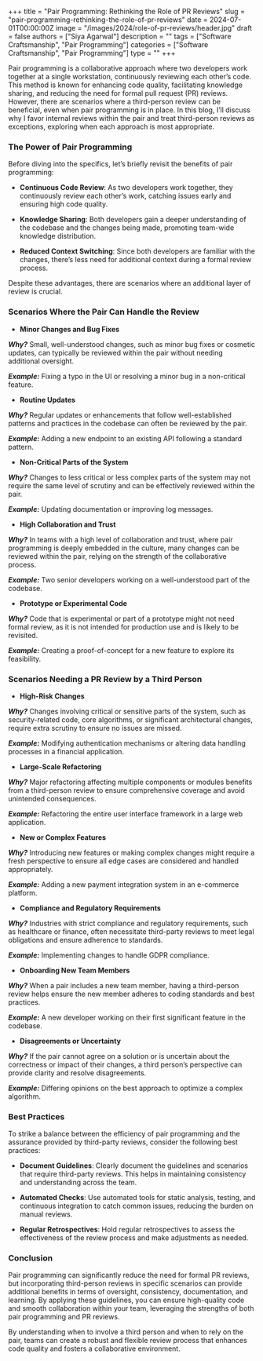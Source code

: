 +++
title = "Pair Programming: Rethinking the Role of PR Reviews"
slug = "pair-programming-rethinking-the-role-of-pr-reviews"
date = 2024-07-01T00:00:00Z
image = "/images/2024/role-of-pr-reviews/header.jpg"
draft = false
authors = ["Siya Agarwal"]
description = ""
tags = ["Software Craftsmanship", "Pair Programming"]
categories = ["Software Craftsmanship", "Pair Programming"]
type = ""
+++

Pair programming is a collaborative approach where two developers work together at a single workstation, continuously reviewing each other’s code. This method is known for enhancing code quality, facilitating knowledge sharing, and reducing the need for formal pull request (PR) reviews. However, there are scenarios where a third-person review can be beneficial, even when pair programming is in place. In this blog, I’ll discuss why I favor internal reviews within the pair and treat third-person reviews as exceptions, exploring when each approach is most appropriate.

### The Power of Pair Programming

Before diving into the specifics, let’s briefly revisit the benefits of pair programming:

- **Continuous Code Review**: As two developers work together, they continuously review each other’s work, catching issues early and ensuring high code quality.

- **Knowledge Sharing**: Both developers gain a deeper understanding of the codebase and the changes being made, promoting team-wide knowledge distribution.

- **Reduced Context Switching**: Since both developers are familiar with the changes, there’s less need for additional context during a formal review process.

Despite these advantages, there are scenarios where an additional layer of review is crucial.

### Scenarios Where the Pair Can Handle the Review

- **Minor Changes and Bug Fixes**

**_Why?_** Small, well-understood changes, such as minor bug fixes or cosmetic updates, can typically be reviewed within the pair without needing additional oversight.

**_Example:_** Fixing a typo in the UI or resolving a minor bug in a non-critical feature.

- **Routine Updates**

**_Why?_** Regular updates or enhancements that follow well-established patterns and practices in the codebase can often be reviewed by the pair.

**_Example:_** Adding a new endpoint to an existing API following a standard pattern.

- **Non-Critical Parts of the System**

**_Why?_** Changes to less critical or less complex parts of the system may not require the same level of scrutiny and can be effectively reviewed within the pair.

**_Example:_** Updating documentation or improving log messages.

- **High Collaboration and Trust**

**_Why?_** In teams with a high level of collaboration and trust, where pair programming is deeply embedded in the culture, many changes can be reviewed within the pair, relying on the strength of the collaborative process.

**_Example:_** Two senior developers working on a well-understood part of the codebase.

- **Prototype or Experimental Code**

**_Why?_** Code that is experimental or part of a prototype might not need formal review, as it is not intended for production use and is likely to be revisited.

**_Example:_** Creating a proof-of-concept for a new feature to explore its feasibility.

### Scenarios Needing a PR Review by a Third Person

- **High-Risk Changes**

**_Why?_** Changes involving critical or sensitive parts of the system, such as security-related code, core algorithms, or significant architectural changes, require extra scrutiny to ensure no issues are missed.

**_Example:_** Modifying authentication mechanisms or altering data handling processes in a financial application.

- **Large-Scale Refactoring**

**_Why?_** Major refactoring affecting multiple components or modules benefits from a third-person review to ensure comprehensive coverage and avoid unintended consequences.

**_Example:_** Refactoring the entire user interface framework in a large web application.

- **New or Complex Features**

**_Why?_** Introducing new features or making complex changes might require a fresh perspective to ensure all edge cases are considered and handled appropriately.

**_Example:_** Adding a new payment integration system in an e-commerce platform.

- **Compliance and Regulatory Requirements**

**_Why?_** Industries with strict compliance and regulatory requirements, such as healthcare or finance, often necessitate third-party reviews to meet legal obligations and ensure adherence to standards.

**_Example:_** Implementing changes to handle GDPR compliance.

- **Onboarding New Team Members**

**_Why?_** When a pair includes a new team member, having a third-person review helps ensure the new member adheres to coding standards and best practices.

**_Example:_** A new developer working on their first significant feature in the codebase.

- **Disagreements or Uncertainty**

**_Why?_** If the pair cannot agree on a solution or is uncertain about the correctness or impact of their changes, a third person’s perspective can provide clarity and resolve disagreements.

**_Example:_** Differing opinions on the best approach to optimize a complex algorithm.

### Best Practices

To strike a balance between the efficiency of pair programming and the assurance provided by third-party reviews, consider the following best practices:

- **Document Guidelines**: Clearly document the guidelines and scenarios that require third-party reviews. This helps in maintaining consistency and understanding across the team.

- **Automated Checks**: Use automated tools for static analysis, testing, and continuous integration to catch common issues, reducing the burden on manual reviews.

- **Regular Retrospectives**: Hold regular retrospectives to assess the effectiveness of the review process and make adjustments as needed.

### Conclusion

Pair programming can significantly reduce the need for formal PR reviews, but incorporating third-person reviews in specific scenarios can provide additional benefits in terms of oversight, consistency, documentation, and learning. By applying these guidelines, you can ensure high-quality code and smooth collaboration within your team, leveraging the strengths of both pair programming and PR reviews.

By understanding when to involve a third person and when to rely on the pair, teams can create a robust and flexible review process that enhances code quality and fosters a collaborative environment.
